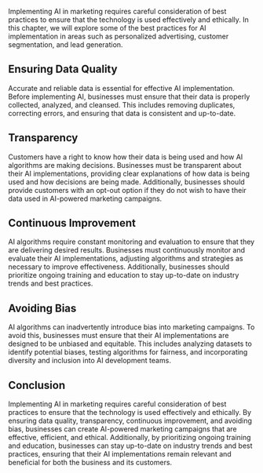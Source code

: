 
Implementing AI in marketing requires careful consideration of best practices to ensure that the technology is used effectively and ethically. In this chapter, we will explore some of the best practices for AI implementation in areas such as personalized advertising, customer segmentation, and lead generation.

Ensuring Data Quality
---------------------

Accurate and reliable data is essential for effective AI implementation. Before implementing AI, businesses must ensure that their data is properly collected, analyzed, and cleansed. This includes removing duplicates, correcting errors, and ensuring that data is consistent and up-to-date.

Transparency
------------

Customers have a right to know how their data is being used and how AI algorithms are making decisions. Businesses must be transparent about their AI implementations, providing clear explanations of how data is being used and how decisions are being made. Additionally, businesses should provide customers with an opt-out option if they do not wish to have their data used in AI-powered marketing campaigns.

Continuous Improvement
----------------------

AI algorithms require constant monitoring and evaluation to ensure that they are delivering desired results. Businesses must continuously monitor and evaluate their AI implementations, adjusting algorithms and strategies as necessary to improve effectiveness. Additionally, businesses should prioritize ongoing training and education to stay up-to-date on industry trends and best practices.

Avoiding Bias
-------------

AI algorithms can inadvertently introduce bias into marketing campaigns. To avoid this, businesses must ensure that their AI implementations are designed to be unbiased and equitable. This includes analyzing datasets to identify potential biases, testing algorithms for fairness, and incorporating diversity and inclusion into AI development teams.

Conclusion
----------

Implementing AI in marketing requires careful consideration of best practices to ensure that the technology is used effectively and ethically. By ensuring data quality, transparency, continuous improvement, and avoiding bias, businesses can create AI-powered marketing campaigns that are effective, efficient, and ethical. Additionally, by prioritizing ongoing training and education, businesses can stay up-to-date on industry trends and best practices, ensuring that their AI implementations remain relevant and beneficial for both the business and its customers.


